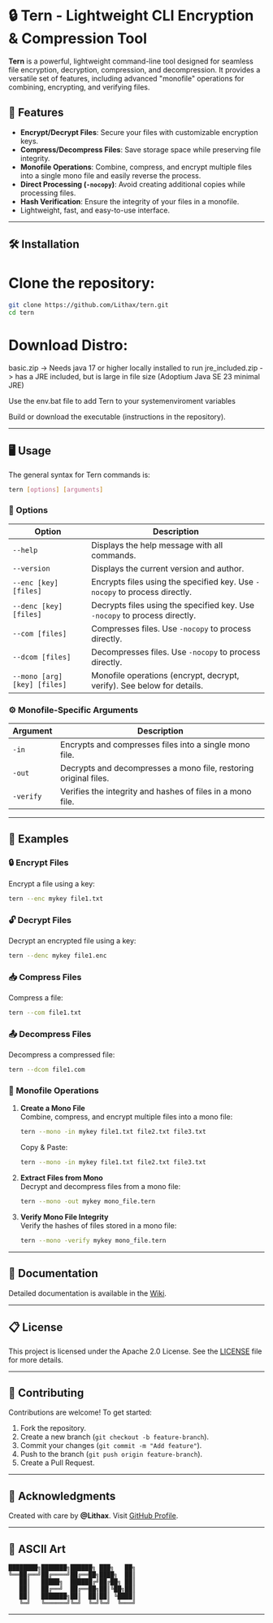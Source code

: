 # 🔒 Tern - Lightweight CLI Encryption & Compression Tool  

**Tern** is a powerful, lightweight command-line tool designed for seamless file encryption, decryption, compression, and decompression. It provides a versatile set of features, including advanced "monofile" operations for combining, encrypting, and verifying files.  

## 🎉 Features  

- **Encrypt/Decrypt Files**: Secure your files with customizable encryption keys.  
- **Compress/Decompress Files**: Save storage space while preserving file integrity.  
- **Monofile Operations**: Combine, compress, and encrypt multiple files into a single mono file and easily reverse the process.  
- **Direct Processing (`-nocopy`)**: Avoid creating additional copies while processing files.  
- **Hash Verification**: Ensure the integrity of your files in a monofile.  
- Lightweight, fast, and easy-to-use interface.  

---

## 🛠️ Installation  

# Clone the repository:  
```bash
git clone https://github.com/Lithax/tern.git
cd tern
```
# Download Distro:
basic.zip -> Needs java 17 or higher locally installed to run
jre_included.zip -> has a JRE included, but is large in file size (Adoptium Java SE 23 minimal JRE)

Use the env.bat file to add Tern to your systemenviroment variables

Build or download the executable (instructions in the repository).  

---

## 🖥️ Usage  

The general syntax for Tern commands is:  
```bash
tern [options] [arguments]
```  

### 🔧 Options  

| Option               | Description                                                                 |
|-----------------------|-----------------------------------------------------------------------------|
| `--help`             | Displays the help message with all commands.                               |
| `--version`          | Displays the current version and author.                                   |
| `--enc [key] [files]`| Encrypts files using the specified key. Use `-nocopy` to process directly.  |
| `--denc [key] [files]`| Decrypts files using the specified key. Use `-nocopy` to process directly. |
| `--com [files]`      | Compresses files. Use `-nocopy` to process directly.                       |
| `--dcom [files]`     | Decompresses files. Use `-nocopy` to process directly.                     |
| `--mono [arg] [key] [files]` | Monofile operations (encrypt, decrypt, verify). See below for details. |

### ⚙️ Monofile-Specific Arguments  

| Argument  | Description                                                                 |
|-----------|-----------------------------------------------------------------------------|
| `-in`     | Encrypts and compresses files into a single mono file.                      |
| `-out`    | Decrypts and decompresses a mono file, restoring original files.            |
| `-verify` | Verifies the integrity and hashes of files in a mono file.                  |

---

## 📝 Examples  

### 🔒 Encrypt Files  
Encrypt a file using a key:  
```bash
tern --enc mykey file1.txt
```  

### 🔓 Decrypt Files  
Decrypt an encrypted file using a key:  
```bash
tern --denc mykey file1.enc
```  

### 📥 Compress Files  
Compress a file:  
```bash
tern --com file1.txt
```  

### 📤 Decompress Files  
Decompress a compressed file:  
```bash
tern --dcom file1.com
```  

### 🧩 Monofile Operations  

1. **Create a Mono File**  
   Combine, compress, and encrypt multiple files into a mono file:  
   ```bash
   tern --mono -in mykey file1.txt file2.txt file3.txt
   ```  

   Copy & Paste:  
   ```bash
   tern --mono -in mykey file1.txt file2.txt file3.txt
   ```  

2. **Extract Files from Mono**  
   Decrypt and decompress files from a mono file:  
   ```bash
   tern --mono -out mykey mono_file.tern
   ```  

3. **Verify Mono File Integrity**  
   Verify the hashes of files stored in a mono file:  
   ```bash
   tern --mono -verify mykey mono_file.tern
   ```  

---

## 📖 Documentation  

Detailed documentation is available in the [Wiki](https://github.com/Lithax/tern/wiki).  

---

## 📋 License  

This project is licensed under the Apache 2.0 License. See the [LICENSE](LICENSE) file for more details.  

---

## 🚀 Contributing  

Contributions are welcome! To get started:  

1. Fork the repository.  
2. Create a new branch (`git checkout -b feature-branch`).  
3. Commit your changes (`git commit -m "Add feature"`).  
4. Push to the branch (`git push origin feature-branch`).  
5. Create a Pull Request.  

---

## 🖤 Acknowledgments  

Created with care by **@Lithax**. Visit [GitHub Profile](https://github.com/Lithax).  

---

## 🎨 ASCII Art  

```  
████████╗███████╗██████╗ ███╗   ██╗  
╚══██╔══╝██╔════╝██╔══██╗████╗  ██║  
   ██║   █████╗  ██████╔╝██╔██╗ ██║  
   ██║   ██╔══╝  ██╔══██╗██║╚██╗██║  
   ██║   ███████╗██║  ██║██║ ╚████║  
   ╚═╝   ╚══════╝╚═╝  ╚═╝╚═╝  ╚═══╝  
```  

---

